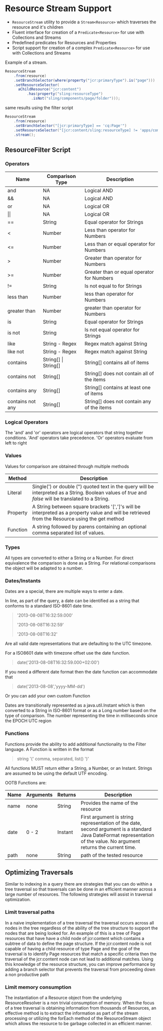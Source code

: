 # Resource Stream Support

* `ResourceStream` utility to provide a `Stream<Resource>` which traverses the resource and it's children
* Fluent interface for creation of a `Predicate<Resource>` for use with Collections and Streams
* Predefined predicates for Resources and Properties
* Script support for creation of a complex `Predicate<Resource>` for use with Collections and Streams

Example of a stream.

```java
ResourceStream
	.from(resource)
	.setBranchSelector(where(property("jcr:primaryType").is("page")))
	.setResourceSelector(
      aChildResource("jcr:content")
          .has(property("sling:resourceType")
		    .isNot("sling/components/page/folder")));
```

same results using the filter script

```java
ResourceStream
    .from(resource)
    .setBranchSelector("[jcr:primaryType] == 'cq:Page'")
    .setResourceSelector("[jcr:content/sling:resourceType] != 'apps/components/page/folder'"))
    .stream();
```



## ResourceFilter Script

### Operators

| Name       | Comparison Type | Description                                |
| ---------  | --------------- | --------------------------------           |
| and        | NA              | Logical AND                                |
| &&         | NA              | Logical AND                                |
| or         | NA              | Logical OR                                 |
|&#124;&#124;| NA              | Logical OR                                 |
| ==         | String          | Equal operator for Strings                 |
| <          | Number         | Less than operator for Numbers             |
| <=         | Number         | Less than or equal operator for Numbers    |
| >          | Number         | Greater than operator for Numbers          |
| >=         | Number         | Greater than or equal operator for Numbers |
| !=         | String          | Is not equal to for Strings                |
| less than  | Number         | less than operator for Numbers             |
| greater than| Number        | greater than operator for Numbers          |
| is          | String         | Equal operator for Strings                 |
| is not      | String         | Is not equal operator for Strings          |
| like        | String - Regex  | Regex match against String                |
| like not    | String - Regex  | Regex match against String                |
| contains         | String[] &#124; String[] | String[] contains all of items |
| contains not     | String[] | String[] does not contain all of the items |
| contains any     | String[] | String[] contains at least one of items |
| contains not any | String[] | String[] does not contain any of the items |
### Logical Operators
The 'and' and 'or' operators are logical operators that string together conditions. 'And' operators take precedence. 'Or' operators evaluate from left to right


### Values

Values for comparison are obtained through multiple methods

| Method       | Description                               |
| ----------   | ----------------------------------------  |
| Literal      | Single(') or double (") quoted text in the query will be interpreted as a String. Boolean values of *true* and *false* will be translated to a String. |
| Property     | A String between square brackets '[',']'s will be interpreted as a property value and will be retrieved from the Resource using the get method |
| Function     | A string followed by parens containing an optional comma separated list of values. |

### Types
All types are converted to either a String or a Number. For direct equivalence the comparison is done as a String. For relational comparisons the object will be adapted to a number.

### Dates/Instants
Dates are a special, there are multiple ways to enter a date.

In line, as part of the query, a date can be identified as a string that conforms to a standard ISO-8601 date time.

> '2013-08-08T16:32:59.000'
>
> '2013-08-08T16:32:59'
>
> '2013-08-08T16:32'

Are all valid date representations that are defaulting to the UTC timezone.

For a ISO8601 date with timezone offset use the date function.

> date('2013-08-08T16:32:59.000+02:00')

If you need a different date format then the date function can accommodate that

> date('2013-08-08','yyyy-MM-dd')

Or you can add your own custom Function 

Dates are transitionally represented as a java.util.Instant which is then converted to a String in ISO-8601 format or as a Long number based on the type of comparison. The number representing the time in milliseconds since the EPOCH UTC region

### Functions

Functions provide the ability to add additional functionality to the Filter language. A Function is written in the format

> string '(' comma, separated, list() ')'

All functions MUST return either a String, a Number, or an Instant. Strings are assumed to be using the default UTF encoding.

OOTB Functions are:

| Name  | Arguments | Returns | Description                                                    |
| ----  | --------- | ------- | -----------------------------------                            |
| name  | none      | String  | Provides the name of the resource                              |
| date  | 0 - 2     | Instant | First argument is string representation of the date, second argument is a standard Java DateFormat representation of the value. No argument returns the current time. |
| path  | none		| String  | path of the tested resource        |

## Optimizing Traversals
Similar to indexing in a query there are strategies that you can do within a tree traversal so that traversals can be done in an efficient manner across a large number of resources. The following strategies will assist in traversal optimization.

### Limit traversal paths
In a naive implementation of a tree traversal the traversal occurs across all nodes in the tree regardless of the ability of the tree structure to support the nodes that are being looked for. An example of this is a tree of Page resources that have have a child node of jcr:content which contains a subtree of data to define the page structure. If the jcr:content node is not capable of having a child resource of type Page and the goal of the traversal is to identify Page resources that match a specific criteria then the traversal of the jcr:content node can not lead to additional matches. Using this knowledge of the resource structure, you can improve performance by adding a branch selector that prevents the traversal from proceeding down a non productive path
  
### Limit memory consumption
The instantiation of a Resource object from the underlying ResourceResolver is a non trivial consumption of memory. When the focus of a tree traversal is obtaining information from thousands of Resources, an effective method is to extract the information as part of the stream processing or utilizing the forEach method of the ResourceStream object which allows the resource to be garbage collected in an efficient manner. 

